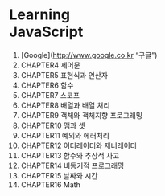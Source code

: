 # Learning<br />JavaScript


1. [Google](http://www.google.co.kr “구글”)
2. CHAPTER4 제어문
3. CHAPTER5 표현식과 연산자
4. CHAPTER6 함수
5. CHAPTER7 스코프
6. CHAPTER8 배열과 배열 처리
7. CHAPTER9 객체와 객체지향 프로그래밍
8. CHAPTER10 맴과 셋
9. CHAPTER11 예외와 에러처리
10. CHAPTER12 이터레이터와 제너레이터
11. CHAPTER13 함수와 추상적 사고
12. CHAPTER14 비동기적 프로그래밍
13. CHAPTER15 날짜와 시간
14. CHAPTER16 Math
